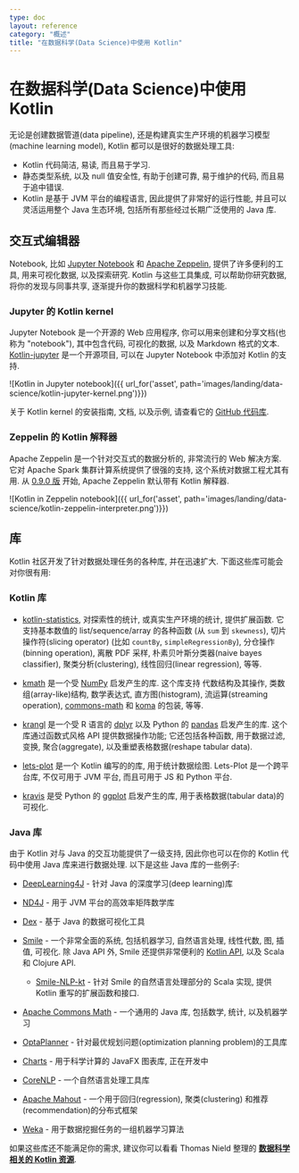 ```yaml
---
type: doc
layout: reference
category: "概述"
title: "在数据科学(Data Science)中使用 Kotlin"
---
```


# 在数据科学(Data Science)中使用 Kotlin

无论是创建数据管道(data pipeline), 还是构建真实生产环境的机器学习模型(machine learning model), Kotlin 都可以是很好的数据处理工具:
* Kotlin 代码简洁, 易读, 而且易于学习.
* 静态类型系统, 以及 null 值安全性, 有助于创建可靠, 易于维护的代码, 而且易于追中错误. 
* Kotlin 是基于 JVM 平台的编程语言, 因此提供了非常好的运行性能, 并且可以灵活运用整个 Java 生态环境, 包括所有那些经过长期广泛使用的 Java 库.

## 交互式编辑器

Notebook, 比如 [Jupyter Notebook](https://jupyter.org/) 和 [Apache Zeppelin](https://zeppelin.apache.org/), 提供了许多便利的工具, 用来可视化数据, 以及探索研究.
Kotlin 与这些工具集成, 可以帮助你研究数据, 将你的发现与同事共享, 逐渐提升你的数据科学和机器学习技能.

### Jupyter 的 Kotlin kernel

Jupyter Notebook 是一个开源的 Web 应用程序, 你可以用来创建和分享文档(也称为 "notebook"), 其中包含代码, 可视化的数据, 以及 Markdown 格式的文本. 
[Kotlin-jupyter](https://github.com/Kotlin/kotlin-jupyter) 是一个开源项目, 可以在 Jupyter Notebook 中添加对 Kotlin 的支持. 

![Kotlin in Jupyter notebook]({{ url_for('asset', path='images/landing/data-science/kotlin-jupyter-kernel.png')}})

关于 Kotlin kernel 的安装指南, 文档, 以及示例, 请查看它的 [GitHub 代码库](https://github.com/Kotlin/kotlin-jupyter).

### Zeppelin 的 Kotlin 解释器

Apache Zeppelin 是一个针对交互式的数据分析的, 非常流行的 Web 解决方案. 它对 Apache Spark 集群计算系统提供了很强的支持, 这个系统对数据工程尤其有用. 
从 [0.9.0 版](https://zeppelin.apache.org/docs/0.9.0-preview1/) 开始, Apache Zeppelin 默认带有 Kotlin 解释器. 

![Kotlin in Zeppelin notebook]({{ url_for('asset', path='images/landing/data-science/kotlin-zeppelin-interpreter.png')}})

## 库

Kotlin 社区开发了针对数据处理任务的各种库, 并在迅速扩大.
下面这些库可能会对你很有用:

### Kotlin 库
* [kotlin-statistics](https://github.com/thomasnield/kotlin-statistics), 对探索性的统计, 或真实生产环境的统计, 提供扩展函数.
它支持基本数值的 list/sequence/array 的各种函数 (从 `sum` 到 `skewness`),
切片操作符(slicing operator) (比如 `countBy`, `simpleRegressionBy`), 分仓操作(binning operation), 离散 PDF 采样,
朴素贝叶斯分类器(naive bayes classifier), 聚类分析(clustering), 线性回归(linear regression), 等等.

* [kmath](https://github.com/mipt-npm/kmath) 是一个受 [NumPy](https://numpy.org/) 启发产生的库.
这个库支持 代数结构及其操作, 类数组(array-like)结构, 数学表达式, 直方图(histogram), 
流运算(streaming operation), [commons-math](http://commons.apache.org/proper/commons-math/) 和 [koma](https://github.com/kyonifer/koma) 的包装, 等等.

* [krangl](https://github.com/holgerbrandl/krangl) 是一个受 R 语言的 [dplyr](https://dplyr.tidyverse.org/) 以及 Python 的 [pandas](https://pandas.pydata.org/) 启发产生的库.
这个库通过函数式风格 API 提供数据操作功能; 它还包括各种函数, 用于数据过滤, 变换, 聚合(aggregate), 以及重塑表格数据(reshape tabular data).

* [lets-plot](https://github.com/JetBrains/lets-plot) 是一个 Kotlin 编写的的库, 用于统计数据绘图.
Lets-Plot 是一个跨平台库, 不仅可用于 JVM 平台, 而且可用于 JS 和 Python 平台. 

* [kravis](https://github.com/holgerbrandl/kravis) 是受 Python 的 [ggplot](https://ggplot2.tidyverse.org/) 启发产生的库,
用于表格数据(tabular data)的可视化.

### Java 库

由于 Kotlin 对与 Java 的交互功能提供了一级支持, 因此你也可以在你的 Kotlin 代码中使用 Java 库来进行数据处理.
以下是这些 Java 库的一些例子:

* [DeepLearning4J](https://deeplearning4j.org/) - 针对 Java 的深度学习(deep learning)库

* [ND4J](http://nd4j.org/) - 用于 JVM 平台的高效率矩阵数学库 

* [Dex](https://github.com/PatMartin/Dex) - 基于 Java 的数据可视化工具

* [Smile](https://github.com/haifengl/smile) - 一个非常全面的系统, 包括机器学习, 自然语言处理, 线性代数, 图, 插值, 可视化.
除 Java API 外, Smile 还提供非常便利的 [Kotlin API](http://haifengl.github.io/api/kotlin/smile-kotlin/index.html), 以及 Scala 和 Clojure API.
   * [Smile-NLP-kt](https://github.com/londogard/smile-nlp-kt) - 针对 Smile 的自然语言处理部分的 Scala 实现, 提供 Kotlin 重写的扩展函数和接口.

* [Apache Commons Math](http://commons.apache.org/proper/commons-math/) - 一个通用的 Java 库, 包括数学, 统计, 以及机器学习

* [OptaPlanner](https://www.optaplanner.org/) - 针对最优规划问题(optimization planning problem)的工具库

* [Charts](https://github.com/HanSolo/charts) - 用于科学计算的 JavaFX 图表库, 正在开发中

* [CoreNLP](https://stanfordnlp.github.io/CoreNLP/) - 一个自然语言处理工具库

* [Apache Mahout](https://mahout.apache.org/) - 一个用于回归(regression), 聚类(clustering) 和推荐(recommendation)的分布式框架

* [Weka](https://www.cs.waikato.ac.nz/ml/index.html) - 用于数据挖掘任务的一组机器学习算法

如果这些库还不能满足你的需求, 建议你可以看看 Thomas Nield 整理的 [**数据科学相关的 Kotlin 资源**](https://github.com/thomasnield/kotlin-data-science-resources).
